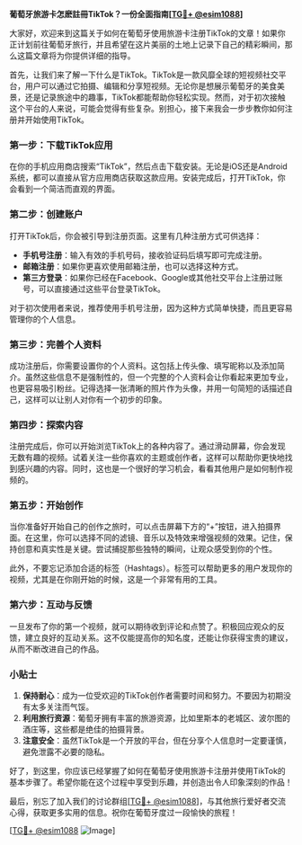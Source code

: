 **葡萄牙旅游卡怎麽註冊TikTok？一份全面指南[[TG💪+ @esim1088](https://t.me/s/esim1088)]**

大家好，欢迎来到这篇关于如何在葡萄牙使用旅游卡注册TikTok的文章！如果你正计划前往葡萄牙旅行，并且希望在这片美丽的土地上记录下自己的精彩瞬间，那么这篇文章将为你提供详细的指导。

首先，让我们来了解一下什么是TikTok。TikTok是一款风靡全球的短视频社交平台，用户可以通过它拍摄、编辑和分享短视频。无论你是想展示葡萄牙的美食美景，还是记录旅途中的趣事，TikTok都能帮助你轻松实现。然而，对于初次接触这个平台的人来说，可能会觉得有些复杂。别担心，接下来我会一步步教你如何注册并开始使用TikTok。

### 第一步：下载TikTok应用

在你的手机应用商店搜索“TikTok”，然后点击下载安装。无论是iOS还是Android系统，都可以直接从官方应用商店获取这款应用。安装完成后，打开TikTok，你会看到一个简洁而直观的界面。

### 第二步：创建账户

打开TikTok后，你会被引导到注册页面。这里有几种注册方式可供选择：

- **手机号注册**：输入有效的手机号码，接收验证码后填写即可完成注册。
- **邮箱注册**：如果你更喜欢使用邮箱注册，也可以选择这种方式。
- **第三方登录**：如果你已经在Facebook、Google或其他社交平台上注册过账号，可以直接通过这些平台登录TikTok。

对于初次使用者来说，推荐使用手机号注册，因为这种方式简单快捷，而且更容易管理你的个人信息。

### 第三步：完善个人资料

成功注册后，你需要设置你的个人资料。这包括上传头像、填写昵称以及添加简介。虽然这些信息不是强制性的，但一个完整的个人资料会让你看起来更加专业，也更容易吸引粉丝。记得选择一张清晰的照片作为头像，并用一句简短的话描述自己，这样可以让别人对你有一个初步的印象。

### 第四步：探索内容

注册完成后，你可以开始浏览TikTok上的各种内容了。通过滑动屏幕，你会发现无数有趣的视频。试着关注一些你喜欢的主题或创作者，这样可以帮助你更快地找到感兴趣的内容。同时，这也是一个很好的学习机会，看看其他用户是如何制作视频的。

### 第五步：开始创作

当你准备好开始自己的创作之旅时，可以点击屏幕下方的“+”按钮，进入拍摄界面。在这里，你可以选择不同的滤镜、音乐以及特效来增强视频的效果。记住，保持创意和真实性是关键。尝试捕捉那些独特的瞬间，让观众感受到你的个性。

此外，不要忘记添加合适的标签（Hashtags）。标签可以帮助更多的用户发现你的视频，尤其是在你刚开始的时候，这是一个非常有用的工具。

### 第六步：互动与反馈

一旦发布了你的第一个视频，就可以期待收到评论和点赞了。积极回应观众的反馈，建立良好的互动关系。这不仅能提高你的知名度，还能让你获得宝贵的建议，从而不断改进自己的作品。

### 小贴士

1. **保持耐心**：成为一位受欢迎的TikTok创作者需要时间和努力。不要因为初期没有太多关注而气馁。
2. **利用旅行资源**：葡萄牙拥有丰富的旅游资源，比如里斯本的老城区、波尔图的酒庄等，这些都是绝佳的拍摄背景。
3. **注意安全**：虽然TikTok是一个开放的平台，但在分享个人信息时一定要谨慎，避免泄露不必要的隐私。

好了，到这里，你应该已经掌握了如何在葡萄牙使用旅游卡注册并使用TikTok的基本步骤了。希望你能在这个过程中享受到乐趣，并创造出令人印象深刻的作品！

最后，别忘了加入我们的讨论群组[[TG💪+ @esim1088](https://t.me/s/esim1088)]，与其他旅行爱好者交流心得，获取更多实用的信息。祝你在葡萄牙度过一段愉快的旅程！

[[TG💪+ @esim1088](https://t.me/s/esim1088) ![Image](https://i.postimg.cc/4NQfJmqS/Snipaste-2025-05-13-00-14-12.png)]